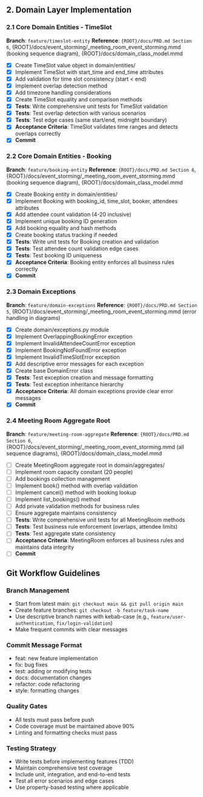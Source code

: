 ## 2. Domain Layer Implementation

### 2.1 Core Domain Entities - TimeSlot
**Branch**: `feature/timeslot-entity`
**Reference**: `{ROOT}/docs/PRD.md Section 6`, {ROOT}/docs/event_storming/_meeting_room_event_storming.mmd (booking sequence diagram), {ROOT}/docs/domain_class_model.mmd

- [x] Create TimeSlot value object in domain/entities/
- [x] Implement TimeSlot with start_time and end_time attributes
- [x] Add validation for time slot consistency (start < end)
- [x] Implement overlap detection method
- [x] Add timezone handling considerations
- [x] Create TimeSlot equality and comparison methods
- [x] **Tests**: Write comprehensive unit tests for TimeSlot validation
- [x] **Tests**: Test overlap detection with various scenarios
- [x] **Tests**: Test edge cases (same start/end, midnight boundary)
- [x] **Acceptance Criteria**: TimeSlot validates time ranges and detects overlaps correctly
- [x] **Commit**

### 2.2 Core Domain Entities - Booking
**Branch**: `feature/booking-entity`
**Reference**: `{ROOT}/docs/PRD.md Section 6`, {ROOT}/docs/event_storming/_meeting_room_event_storming.mmd (booking sequence diagram), {ROOT}/docs/domain_class_model.mmd

- [x] Create Booking entity in domain/entities/
- [x] Implement Booking with booking_id, time_slot, booker, attendees attributes
- [x] Add attendee count validation (4-20 inclusive)
- [x] Implement unique booking ID generation
- [x] Add booking equality and hash methods
- [x] Create booking status tracking if needed
- [x] **Tests**: Write unit tests for Booking creation and validation
- [x] **Tests**: Test attendee count validation edge cases
- [x] **Tests**: Test booking ID uniqueness
- [x] **Acceptance Criteria**: Booking entity enforces all business rules correctly
- [x] **Commit**

### 2.3 Domain Exceptions
**Branch**: `feature/domain-exceptions`
**Reference**: `{ROOT}/docs/PRD.md Section 5`, {ROOT}/docs/event_storming/_meeting_room_event_storming.mmd (error handling in diagrams)

- [x] Create domain/exceptions.py module
- [x] Implement OverlappingBookingError exception
- [x] Implement InvalidAttendeeCountError exception
- [x] Implement BookingNotFoundError exception
- [x] Implement InvalidTimeSlotError exception
- [x] Add descriptive error messages for each exception
- [x] Create base DomainError class
- [x] **Tests**: Test exception creation and message formatting
- [x] **Tests**: Test exception inheritance hierarchy
- [x] **Acceptance Criteria**: All domain exceptions provide clear error messages
- [x] **Commit**

### 2.4 Meeting Room Aggregate Root
**Branch**: `feature/meeting-room-aggregate`
**Reference**: `{ROOT}/docs/PRD.md Section 6`, {ROOT}/docs/event_storming/_meeting_room_event_storming.mmd (all sequence diagrams), {ROOT}/docs/domain_class_model.mmd

- [ ] Create MeetingRoom aggregate root in domain/aggregates/
- [ ] Implement room capacity constant (20 people)
- [ ] Add bookings collection management
- [ ] Implement book() method with overlap validation
- [ ] Implement cancel() method with booking lookup
- [ ] Implement list_bookings() method
- [ ] Add private validation methods for business rules
- [ ] Ensure aggregate maintains consistency
- [ ] **Tests**: Write comprehensive unit tests for all MeetingRoom methods
- [ ] **Tests**: Test business rule enforcement (overlaps, attendee limits)
- [ ] **Tests**: Test aggregate state consistency
- [ ] **Acceptance Criteria**: MeetingRoom enforces all business rules and maintains data integrity
- [ ] **Commit**

## Git Workflow Guidelines

### Branch Management
- Start from latest main: `git checkout main && git pull origin main`
- Create feature branches: `git checkout -b feature/task-name`
- Use descriptive branch names with kebab-case (e.g., `feature/user-authentication`, `fix/login-validation`)
- Make frequent commits with clear messages

### Commit Message Format
- feat: new feature implementation
- fix: bug fixes
- test: adding or modifying tests
- docs: documentation changes
- refactor: code refactoring
- style: formatting changes

### Quality Gates
- All tests must pass before push
- Code coverage must be maintained above 90%
- Linting and formatting checks must pass

### Testing Strategy
- Write tests before implementing features (TDD)
- Maintain comprehensive test coverage
- Include unit, integration, and end-to-end tests
- Test all error scenarios and edge cases
- Use property-based testing where applicable
